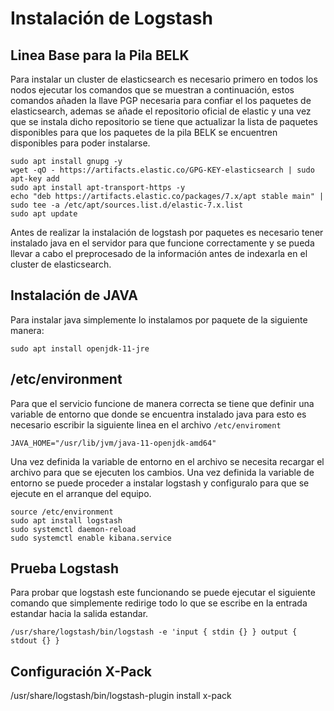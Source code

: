 # Instalación de Logstash

## Linea Base para la Pila BELK

Para instalar un cluster de elasticsearch es necesario primero en todos los nodos ejecutar los comandos que se muestran a continuación, estos comandos añaden la llave PGP necesaria para confiar el los paquetes de elasticsearch, ademas se añade el repositorio oficial de elastic y una vez que se instala dicho repositorio se tiene que
actualizar la lista de paquetes disponibles para que los paquetes de la pila BELK se encuentren disponibles para poder instalarse.

```apacheconf
sudo apt install gnupg -y
wget -qO - https://artifacts.elastic.co/GPG-KEY-elasticsearch | sudo apt-key add 
sudo apt install apt-transport-https -y
echo "deb https://artifacts.elastic.co/packages/7.x/apt stable main" | sudo tee -a /etc/apt/sources.list.d/elastic-7.x.list
sudo apt update

```

Antes de realizar la instalación de logstash por paquetes es necesario tener instalado java en el servidor para que funcione correctamente y se pueda llevar a cabo el preprocesado de la información antes de indexarla en el cluster de elasticsearch.

## Instalación de JAVA

Para instalar java simplemente lo instalamos por paquete de la siguiente manera:
```apacheconf
sudo apt install openjdk-11-jre
```
## /etc/environment

Para que el servicio funcione de manera correcta se tiene que definir una variable de entorno que donde se encuentra instalado java para esto es necesario escribir la siguiente linea en el archivo `/etc/enviroment`

```apacheconf
JAVA_HOME="/usr/lib/jvm/java-11-openjdk-amd64"
```
Una vez definida la variable de entorno en el archivo se necesita recargar el archivo para que se ejecuten los cambios. Una vez definida la variable de entorno se puede proceder a instalar logstash y configuralo para que se ejecute en el arranque del equipo.

```apacheconf
source /etc/environment
sudo apt install logstash
sudo systemctl daemon-reload
sudo systemctl enable kibana.service
```

## Prueba Logstash

Para probar que logstash este funcionando se puede ejecutar el siguiente comando que simplemente redirige todo lo que se escribe en la entrada estandar hacia la salida estandar.

```apacheconf
/usr/share/logstash/bin/logstash -e 'input { stdin {} } output { stdout {} }
```

## Configuración X-Pack

/usr/share/logstash/bin/logstash-plugin install x-pack